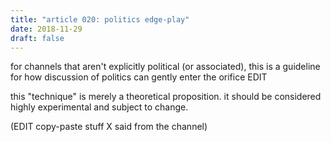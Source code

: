 ```yaml
---
title: "article 020: politics edge-play"
date: 2018-11-29
draft: false
---
```


for channels that aren't explicitly political (or associated), this is
a guideline for how discussion of politics can gently enter the orifice EDIT

this "technique" is merely a theoretical proposition. it should be considered
highly experimental and subject to change.

(EDIT copy-paste stuff X said from the channel)

